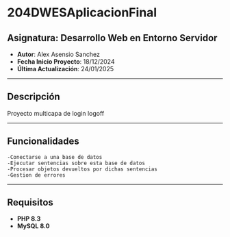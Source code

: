 # 204DWESAplicacionFinal

## Asignatura: Desarrollo Web en Entorno Servidor

- **Autor**: Alex Asensio Sanchez
- **Fecha Inicio Proyecto**: 18/12/2024
- **Última Actualización**: 24/01/2025

---

## Descripción

Proyecto multicapa de login logoff

---

## Funcionalidades
        
    -Conectarse a una base de datos
    -Ejecutar sentencias sobre esta base de datos
    -Procesar objetos devueltos por dichas sentencias
    -Gestion de errores

---

## Requisitos

- **PHP 8.3**
- **MySQL 8.0**